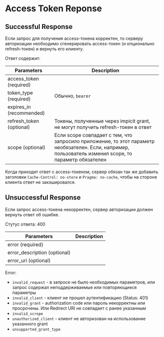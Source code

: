 # Access Token Reponse

## Successful Response

Если запрос для получения access-токена корректен, то серверу авторизации необходимо сгенерировать access-токен (и опционально refresh-токен) и вернуть его клиенту.

Ответ содержит:

| Parameters                | Description                                                                                                                                             |
| ------------------------- | ------------------------------------------------------------------------------------------------------------------------------------------------------- |
| access\_token (required)  |                                                                                                                                                         |
| token\_type (required)    | Обычно, `bearer`                                                                                                                                        |
| expires\_in (recommended) |                                                                                                                                                         |
| refresh\_token (optional) | Токены, полученные через impicit grant, не могут получить refresh-токен в ответ                                                                         |
| scope (optional)          | Если scope совпадает с тем, что запросило приложение, то этот параметр необязателен. Если, например, пользователь изменил scope, то параметр обязателен |

Когда приходит ответ с access-токеном, сервер обязан так же добавить заголовки `Cache-Control: no-store` и `Pragma: no-cache`, чтобы на стороне клиента ответ не закэшировался.

## Unsuccessful Response

Если запрос access-токена некорректен, сервер авторизации должен вернуть ответ об ошибке.

Стутус ответа: 400

| Parameters                    | Description |
| ----------------------------- | ----------- |
| error (required)              |             |
| error\_description (optional) |             |
| error\_uri (optional)         |             |

Error:

* `invalid_request` - в запросе не было необходимых параметров, или запрос содержал неподдерживаемые или повторяющиеся параметры
* `invalid_client` - клиент не прошел аутентификацию (Status: 401)
* `invalid_grant` - authorization code или пароль некорректны или просрочены. Или Redirect URI не совпадает с ранее указанным
* `invalid_scrope`
* `unauthorized_client` - клиент не авторизован на использование указанного grant
* `unsupported_grant_type`
